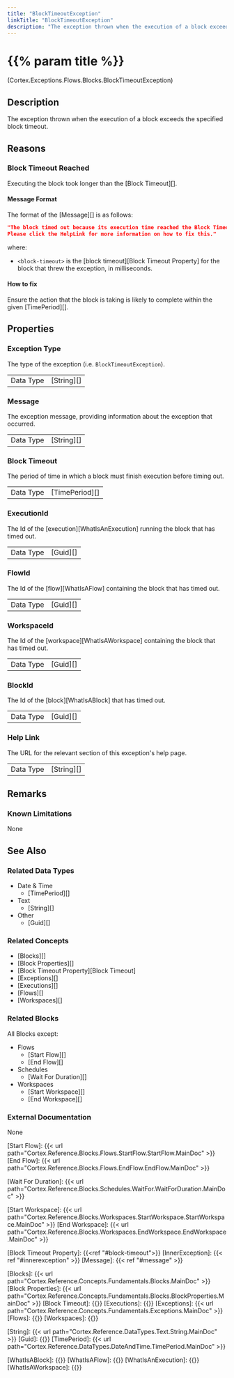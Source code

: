 ```yaml
---
title: "BlockTimeoutException"
linkTitle: "BlockTimeoutException"
description: "The exception thrown when the execution of a block exceeds the specified block timeout."
---
```


# {{% param title %}}

<p class="namespace">(Cortex.Exceptions.Flows.Blocks.BlockTimeoutException)</p>

## Description

The exception thrown when the execution of a block exceeds the specified block timeout.

## Reasons

### Block Timeout Reached

Executing the block took longer than the [Block Timeout][].

#### Message Format

The format of the [Message][] is as follows:

```json
"The block timed out because its execution time reached the Block Timeout of <block-timeout> milliseconds.
Please click the HelpLink for more information on how to fix this."
```

where:

* `<block-timeout>` is the [block timeout][Block Timeout Property] for the block that threw the exception, in milliseconds.

#### How to fix

Ensure the action that the block is taking is likely to complete within the given [TimePeriod][].

## Properties

### Exception Type

The type of the exception (i.e. `BlockTimeoutException`).

| | |
|-----------|------------|
| Data Type | [String][] |

### Message

The exception message, providing information about the exception that occurred.

| | |
|-----------|------------|
| Data Type | [String][] |

### Block Timeout

The period of time in which a block must finish execution before timing out.

| | |
|-----------|------------|
| Data Type | [TimePeriod][] |

### ExecutionId

The Id of the [execution][WhatIsAnExecution] running the block that has timed out.

| | |
|-----------|------------|
| Data Type | [Guid][] |

### FlowId

The Id of the [flow][WhatIsAFlow] containing the block that has timed out.

| | |
|-----------|------------|
| Data Type | [Guid][] |

### WorkspaceId

The Id of the [workspace][WhatIsAWorkspace] containing the block that has timed out.

| | |
|-----------|------------|
| Data Type | [Guid][] |

### BlockId

The Id of the [block][WhatIsABlock] that has timed out.

| | |
|-----------|------------|
| Data Type | [Guid][] |

### Help Link

The URL for the relevant section of this exception's help page.

| | |
|-----------|------------|
| Data Type | [String][] |

## Remarks

### Known Limitations

None

## See Also

### Related Data Types

* Date & Time
  * [TimePeriod][]
* Text
  * [String][]
* Other
  * [Guid][]

### Related Concepts

* [Blocks][]
* [Block Properties][]
* [Block Timeout Property][Block Timeout]
* [Exceptions][]
* [Executions][]
* [Flows][]
* [Workspaces][]

### Related Blocks

All Blocks except:

* Flows
  * [Start Flow][]
  * [End Flow][]
* Schedules
  * [Wait For Duration][]
* Workspaces
  * [Start Workspace][]
  * [End Workspace][]
  
### External Documentation

None

[Start Flow]: {{< url path="Cortex.Reference.Blocks.Flows.StartFlow.StartFlow.MainDoc" >}}
[End Flow]: {{< url path="Cortex.Reference.Blocks.Flows.EndFlow.EndFlow.MainDoc" >}}

[Wait For Duration]: {{< url path="Cortex.Reference.Blocks.Schedules.WaitFor.WaitForDuration.MainDoc" >}}

[Start Workspace]: {{< url path="Cortex.Reference.Blocks.Workspaces.StartWorkspace.StartWorkspace.MainDoc" >}}
[End Workspace]: {{< url path="Cortex.Reference.Blocks.Workspaces.EndWorkspace.EndWorkspace.MainDoc" >}}

[Block Timeout Property]: {{<ref "#block-timeout">}}
[InnerException]: {{< ref "#innerexception" >}}
[Message]: {{< ref "#message" >}}

[Blocks]: {{< url path="Cortex.Reference.Concepts.Fundamentals.Blocks.MainDoc" >}}
[Block Properties]: {{< url path="Cortex.Reference.Concepts.Fundamentals.Blocks.BlockProperties.MainDoc" >}}
[Block Timeout]: {{<url path="Cortex.Reference.Concepts.Fundamentals.Blocks.BlockProperties.CommonProperties.BlockTimeoutProperty">}}
[Executions]: {{<url path ="Cortex.Reference.Concepts.Fundamentals.Executions.MainDoc">}}
[Exceptions]: {{< url path="Cortex.Reference.Concepts.Fundamentals.Exceptions.MainDoc" >}}
[Flows]: {{<url path="Cortex.Reference.Concepts.Fundamentals.Flows.MainDoc">}}
[Workspaces]: {{<url path="Cortex.Reference.Concepts.Fundamentals.Workspaces.MainDoc">}}

[String]: {{< url path="Cortex.Reference.DataTypes.Text.String.MainDoc" >}}
[Guid]: {{<url path="Cortex.Reference.DataTypes.Other.Guid.MainDoc">}}
[TimePeriod]: {{< url path="Cortex.Reference.DataTypes.DateAndTime.TimePeriod.MainDoc" >}}

[WhatIsABlock]: {{<url path="Cortex.Reference.Concepts.Fundamentals.Blocks.WhatIsABlock.MainDoc">}}
[WhatIsAFlow]: {{<url path="Cortex.Reference.Concepts.Fundamentals.Flows.WhatIsAFlow.MainDoc">}}
[WhatIsAnExecution]: {{<url path="Cortex.Reference.Concepts.Fundamentals.Executions.WhatIsAnExecution.MainDoc">}}
[WhatIsAWorkspace]: {{<url path="Cortex.Reference.Concepts.Fundamentals.Workspaces.WhatIsAWorkspace.MainDoc">}}